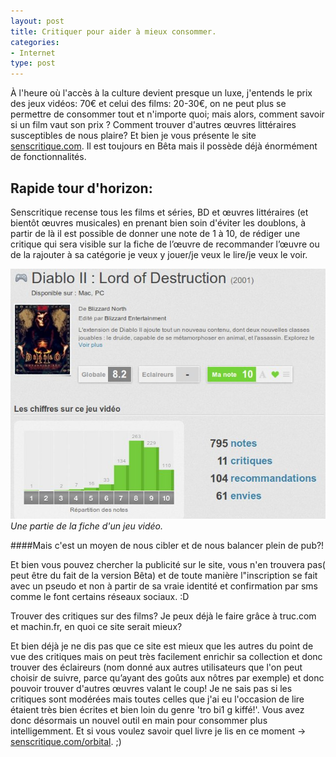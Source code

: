 ```yaml
---
layout: post
title: Critiquer pour aider à mieux consommer.
categories:
- Internet
type: post
---
```

À l'heure où l'accès à la culture devient presque un luxe, j'entends le prix des jeux vidéos: 70€ et celui des films: 20-30€, on ne peut plus se permettre de consommer tout et n'importe quoi; mais alors, comment savoir si un film vaut son prix ? Comment trouver d'autres œuvres littéraires susceptibles de nous plaire? Et bien je vous présente le site [senscritique.com](http://www.senscritique.com/). Il est toujours en Bêta mais il possède déjà énormément de fonctionnalités.

## Rapide tour d'horizon:

Senscritique recense tous les films et séries, BD et œuvres littéraires (et bientôt œuvres musicales) en prenant bien soin d'éviter les doublons, à partir de là il est possible de donner une note de 1 à 10, de rédiger une critique qui sera visible sur la fiche de l’œuvre de recommander l’œuvre ou de la rajouter à sa catégorie je veux y jouer/je veux le lire/je veux le voir.

![](/assets/2011/06/senscritique_diablo.jpg)
<em>Une partie de la fiche d'un jeu vidéo.</em>

####Mais c'est un moyen de nous cibler et de nous balancer plein de pub?!

Et bien vous pouvez chercher la publicité sur le site, vous n'en trouvera pas( peut être du fait de la version Bêta) et de toute manière l"inscription se fait avec un pseudo et non à partir de sa vraie identité et confirmation par sms comme le font certains réseaux sociaux. :D

Trouver des critiques sur des films? Je peux déjà le faire grâce à truc.com et machin.fr, en quoi ce site serait mieux?

Et bien déjà je ne dis pas que ce site est mieux que les autres du point de vue des critiques mais on peut très facilement enrichir sa collection et donc trouver des éclaireurs (nom donné aux autres utilisateurs que l'on peut choisir de suivre, parce qu’ayant des goûts aux nôtres par exemple) et donc pouvoir trouver d'autres œuvres valant le coup!<em></em>
Je ne sais pas si les critiques sont modérées mais toutes celles que j'ai eu l'occasion de lire étaient très bien écrites et bien loin du genre 'tro bi1 g kiffé!'. Vous avez donc désormais un nouvel outil en main pour consommer plus intelligemment. Et si vous voulez savoir quel livre je lis en ce moment → <a href="http://www.senscritique.com/orbital">senscritique.com/orbital</a>. ;)
